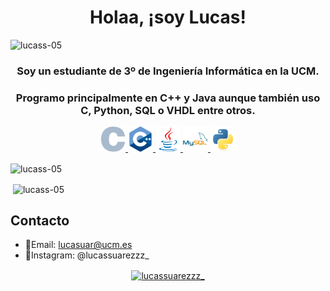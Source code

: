<h1 align="center"> Holaa, ¡soy Lucas!</h1>
<p align="left"> <img src="https://komarev.com/ghpvc/?username=lucass-05&label=Profile%20views&color=0e75b6&style=flat" alt="lucass-05" /> </p>

<h3 align="center"> Soy un estudiante de 3º de Ingeniería Informática en la UCM.</h3>


<h3 align="center">Programo principalmente en C++ y Java aunque también uso C, Python, SQL o VHDL entre otros.</h3>
<p align="center"> <a href="https://www.cprogramming.com/" target="_blank" rel="noreferrer"> <img src="https://raw.githubusercontent.com/devicons/devicon/master/icons/c/c-original.svg" alt="c" width="40" height="40"/> </a> <a href="https://www.w3schools.com/cpp/" target="_blank" rel="noreferrer"> <img src="https://raw.githubusercontent.com/devicons/devicon/master/icons/cplusplus/cplusplus-original.svg" alt="cplusplus" width="40" height="40"/> </a> <a href="https://www.java.com" target="_blank" rel="noreferrer"> <img src="https://raw.githubusercontent.com/devicons/devicon/master/icons/java/java-original.svg" alt="java" width="40" height="40"/> </a> <a href="https://www.mysql.com/" target="_blank" rel="noreferrer"> <img src="https://raw.githubusercontent.com/devicons/devicon/master/icons/mysql/mysql-original-wordmark.svg" alt="mysql" width="40" height="40"/> </a> <a href="https://www.python.org" target="_blank" rel="noreferrer"> <img src="https://raw.githubusercontent.com/devicons/devicon/master/icons/python/python-original.svg" alt="python" width="40" height="40"/> </a> </p>




<p><img align="center" src="https://github-readme-stats.vercel.app/api/top-langs?username=lucass-05&show_icons=true&locale=en&layout=compact" alt="lucass-05" /></p>

<p>&nbsp;<img align="center" src="https://github-readme-stats.vercel.app/api?username=lucass-05&show_icons=true&locale=en" alt="lucass-05" /></p>

## Contacto
- 📩Email: lucasuar@ucm.es
- 📸Instagram: @lucassuarezzz_
<p align="center">
<a href="https://instagram.com/lucassuarezzz_" target="blank"><img align="center" src="https://raw.githubusercontent.com/rahuldkjain/github-profile-readme-generator/master/src/images/icons/Social/instagram.svg" alt="lucassuarezzz_" height="30" width="40" /></a>
</p>

